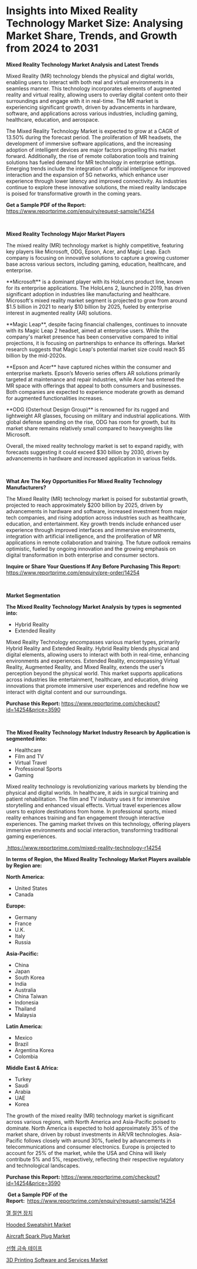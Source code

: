 <p><h1>Insights into Mixed Reality Technology Market Size: Analysing Market Share, Trends, and Growth from 2024 to 2031</h1></p><p><strong>Mixed Reality Technology Market Analysis and Latest Trends</strong></p>
<p><p>Mixed Reality (MR) technology blends the physical and digital worlds, enabling users to interact with both real and virtual environments in a seamless manner. This technology incorporates elements of augmented reality and virtual reality, allowing users to overlay digital content onto their surroundings and engage with it in real-time. The MR market is experiencing significant growth, driven by advancements in hardware, software, and applications across various industries, including gaming, healthcare, education, and aerospace.</p><p>The Mixed Reality Technology Market is expected to grow at a CAGR of 13.50% during the forecast period. The proliferation of MR headsets, the development of immersive software applications, and the increasing adoption of intelligent devices are major factors propelling this market forward. Additionally, the rise of remote collaboration tools and training solutions has fueled demand for MR technology in enterprise settings. Emerging trends include the integration of artificial intelligence for improved interaction and the expansion of 5G networks, which enhance user experience through lower latency and improved connectivity. As industries continue to explore these innovative solutions, the mixed reality landscape is poised for transformative growth in the coming years.</p></p>
<p><strong>Get a Sample PDF of the Report:&nbsp;</strong> <a href="https://www.reportprime.com/enquiry/request-sample/14254">https://www.reportprime.com/enquiry/request-sample/14254</a></p>
<p>&nbsp;</p>
<p><strong>Mixed Reality Technology Major Market Players</strong></p>
<p><p>The mixed reality (MR) technology market is highly competitive, featuring key players like Microsoft, ODG, Epson, Acer, and Magic Leap. Each company is focusing on innovative solutions to capture a growing customer base across various sectors, including gaming, education, healthcare, and enterprise.</p><p>**Microsoft** is a dominant player with its HoloLens product line, known for its enterprise applications. The HoloLens 2, launched in 2019, has driven significant adoption in industries like manufacturing and healthcare. Microsoft's mixed reality market segment is projected to grow from around $1.5 billion in 2021 to nearly $10 billion by 2025, fueled by enterprise interest in augmented reality (AR) solutions.</p><p>**Magic Leap**, despite facing financial challenges, continues to innovate with its Magic Leap 2 headset, aimed at enterprise users. While the company's market presence has been conservative compared to initial projections, it is focusing on partnerships to enhance its offerings. Market research suggests that Magic Leap's potential market size could reach $5 billion by the mid-2020s.</p><p>**Epson and Acer** have captured niches within the consumer and enterprise markets. Epson’s Moverio series offers AR solutions primarily targeted at maintenance and repair industries, while Acer has entered the MR space with offerings that appeal to both consumers and businesses. Both companies are expected to experience moderate growth as demand for augmented functionalities increases.</p><p>**ODG (Osterhout Design Group)** is renowned for its rugged and lightweight AR glasses, focusing on military and industrial applications. With global defense spending on the rise, ODG has room for growth, but its market share remains relatively small compared to heavyweights like Microsoft.</p><p>Overall, the mixed reality technology market is set to expand rapidly, with forecasts suggesting it could exceed $30 billion by 2030, driven by advancements in hardware and increased application in various fields.</p></p>
<p>&nbsp;</p>
<p><strong>What Are The Key Opportunities For Mixed Reality Technology Manufacturers?</strong></p>
<p><p>The Mixed Reality (MR) technology market is poised for substantial growth, projected to reach approximately $200 billion by 2025, driven by advancements in hardware and software, increased investment from major tech companies, and rising adoption across industries such as healthcare, education, and entertainment. Key growth trends include enhanced user experience through improved interfaces and immersive environments, integration with artificial intelligence, and the proliferation of MR applications in remote collaboration and training. The future outlook remains optimistic, fueled by ongoing innovation and the growing emphasis on digital transformation in both enterprise and consumer sectors.</p></p>
<p><strong>Inquire or Share Your Questions If Any Before Purchasing This Report:</strong> <a href="https://www.reportprime.com/enquiry/pre-order/14254">https://www.reportprime.com/enquiry/pre-order/14254</a></p>
<p>&nbsp;</p>
<p><strong>Market Segmentation</strong></p>
<p><strong>The Mixed Reality Technology Market Analysis by types is segmented into:</strong></p>
<p><ul><li>Hybrid Reality</li><li>Extended Reality</li></ul></p>
<p><p>Mixed Reality Technology encompasses various market types, primarily Hybrid Reality and Extended Reality. Hybrid Reality blends physical and digital elements, allowing users to interact with both in real-time, enhancing environments and experiences. Extended Reality, encompassing Virtual Reality, Augmented Reality, and Mixed Reality, extends the user's perception beyond the physical world. This market supports applications across industries like entertainment, healthcare, and education, driving innovations that promote immersive user experiences and redefine how we interact with digital content and our surroundings.</p></p>
<p><strong>Purchase this Report:&nbsp;</strong><a href="https://www.reportprime.com/checkout?id=14254&price=3590">https://www.reportprime.com/checkout?id=14254&price=3590</a></p>
<p>&nbsp;</p>
<p><strong>The Mixed Reality Technology Market Industry Research by Application is segmented into:</strong></p>
<p><ul><li>Healthcare</li><li>Film and TV</li><li>Virtual Travel</li><li>Professional Sports</li><li>Gaming</li></ul></p>
<p><p>Mixed reality technology is revolutionizing various markets by blending the physical and digital worlds. In healthcare, it aids in surgical training and patient rehabilitation. The film and TV industry uses it for immersive storytelling and enhanced visual effects. Virtual travel experiences allow users to explore destinations from home. In professional sports, mixed reality enhances training and fan engagement through interactive experiences. The gaming market thrives on this technology, offering players immersive environments and social interaction, transforming traditional gaming experiences.</p></p>
<p><a href="https://www.reportprime.com/mixed-reality-technology-r14254">&nbsp;https://www.reportprime.com/mixed-reality-technology-r14254</a></p>
<p><strong>In terms of Region, the Mixed Reality Technology Market Players available by Region are:</strong></p>
<p>
    <p> <strong> North America: </strong>
        <ul>
            <li>United States</li>
            <li>Canada</li>
        </ul>
        </p> 
    <p> <strong> Europe: </strong>
        <ul>
            <li>Germany</li>
            <li>France</li>
            <li>U.K.</li>
            <li>Italy</li>
            <li>Russia</li>
        </ul>
        </p> 
    <p> <strong> Asia-Pacific: </strong>
        <ul>
            <li>China</li>
            <li>Japan</li>
            <li>South Korea</li>
            <li>India</li>
            <li>Australia</li>
            <li>China Taiwan</li>
            <li>Indonesia</li>
            <li>Thailand</li>
            <li>Malaysia</li>
        </ul>
        </p> 
    <p> <strong> Latin America: </strong>
        <ul>
            <li>Mexico</li>
            <li>Brazil</li>
            <li>Argentina Korea</li>
            <li>Colombia</li>
        </ul>
        </p> 
    <p> <strong> Middle East & Africa: </strong>
        <ul>
            <li>Turkey</li>
            <li>Saudi</li>
            <li>Arabia</li>
            <li>UAE</li>
            <li>Korea</li>
        </ul>
    </p>
    </p>
<p><p>The growth of the mixed reality (MR) technology market is significant across various regions, with North America and Asia-Pacific poised to dominate. North America is expected to hold approximately 35% of the market share, driven by robust investments in AR/VR technologies. Asia-Pacific follows closely with around 30%, fueled by advancements in telecommunications and consumer electronics. Europe is projected to account for 25% of the market, while the USA and China will likely contribute 5% and 5%, respectively, reflecting their respective regulatory and technological landscapes.</p></p>
<p><strong>Purchase this Report: </strong><a href="https://www.reportprime.com/checkout?id=14254&price=3590">https://www.reportprime.com/checkout?id=14254&price=3590</a></p>
<p>&nbsp;<strong>Get a Sample PDF of the Report:&nbsp;&nbsp;</strong><a href="https://www.reportprime.com/enquiry/request-sample/14254">https://www.reportprime.com/enquiry/request-sample/14254</a></p>
<p><strong></strong></p>
<p><p><a href="https://medium.com/@duncanbolton68/thermal-insulation-device-market-%EC%9D%98-%EA%B8%80%EB%A1%9C%EB%B2%8C-%EC%8B%9C%EC%9E%A5-%EA%B0%9C%EC%9A%94%EB%8A%94-%EC%A0%84-%EC%84%B8%EA%B3%84-%EB%B0%8F-%EC%A3%BC%EC%9A%94-%EC%8B%9C%EC%9E%A5%EC%9D%98-%EC%82%B0%EC%97%85%EC%97%90-%EC%98%81%ED%96%A5%EC%9D%84-%EB%AF%B8%EC%B9%98%EB%8A%94-%EC%A3%BC%EC%9A%94-%ED%8A%B8%EB%A0%8C%EB%93%9C%EC%97%90-%EB%8C%80%ED%95%9C-%EB%8F%85%ED%8A%B9%ED%95%9C-%EA%B4%80%EC%A0%90%EC%9D%84-%EC%A0%9C%EA%B3%B5%ED%95%A9%EB%8B%88%EB%8B%A4-be46d5e3f3a7">열 절연 장치</a></p><p><a href="https://issuu.com/reportprime-2/docs/hooded-sweatshirt-market-size-2030._3836edfd9786b3">Hooded Sweatshirt Market</a></p><p><a href="https://issuu.com/reportprime-2/docs/aircraft-spark-plug-market-size-203_1132fcac732cc9">Aircraft Spark Plug Market</a></p><p><a href="https://medium.com/@duncanbolton68/%EC%84%B8%EA%B3%84-linear-metal-tape-market-%EC%9D%80-2024%EC%97%90%EC%84%9C-2031%EB%A1%9C-%EC%97%B0%ED%8F%89%EA%B7%A0-%EC%A6%9D%EA%B0%80%EC%9C%A8%EC%9D%84-%EB%B3%B4%EC%9D%BC-%EA%B2%83%EC%9C%BC%EB%A1%9C-%EC%98%88%EC%83%81%EB%90%A9%EB%8B%88%EB%8B%A4-2b7a9fc82463">선형 금속 테이프</a></p><p><a href="https://github.com/provorikovar/Market-Research-Report-List-6/blob/main/3d-printing-software-and-services-market.md">3D Printing Software and Services Market</a></p></p>